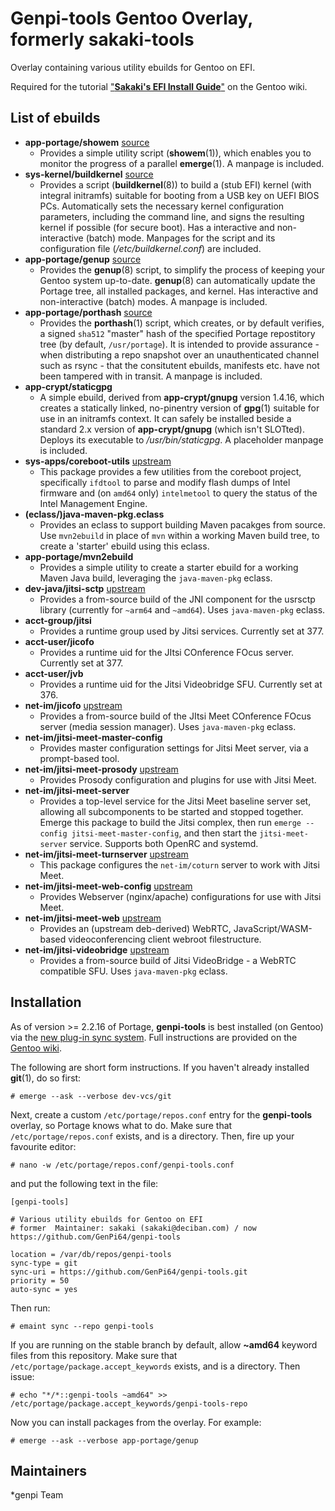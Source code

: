 # Genpi-tools Gentoo Overlay, formerly sakaki-tools

Overlay containing various utility ebuilds for Gentoo on EFI.

Required for the tutorial ["**Sakaki's EFI Install Guide**"](https://wiki.gentoo.org/wiki/Sakaki's_EFI_Install_Guide) on the Gentoo wiki.

## List of ebuilds

* **app-portage/showem** [source](https://github.com/sakaki-/showem)
  * Provides a simple utility script (**showem**(1)), which enables you to monitor the progress of a parallel **emerge**(1). A manpage is included.
* **sys-kernel/buildkernel** [source](https://github.com/sakaki-/buildkernel)
  * Provides a script (**buildkernel**(8)) to build a (stub EFI) kernel (with integral initramfs) suitable for booting from a USB key on UEFI BIOS PCs. Automatically sets the necessary kernel configuration parameters, including the command line, and signs the resulting kernel if possible (for secure boot). Has a interactive and non-interactive (batch) mode. Manpages for the script and its configuration file (_/etc/buildkernel.conf_) are included.
* **app-portage/genup** [source](https://github.com/sakaki-/genup)
  * Provides the **genup**(8) script, to simplify the process of keeping your Gentoo system up-to-date. **genup**(8) can automatically update the Portage tree, all installed packages, and kernel. Has interactive and non-interactive (batch) modes. A manpage is included.
* **app-portage/porthash** [source](https://github.com/sakaki-/porthash)
  * Provides the **porthash**(1) script, which creates, or by default verifies, a signed `sha512` "master" hash of the specified Portage repostitory tree (by default, `/usr/portage`). It is intended to provide assurance - when distributing a repo snapshot over an unauthenticated channel such as rsync - that the consitutent ebuilds, manifests etc. have not been tampered with in transit. A manpage is included.
* **app-crypt/staticgpg**
  * A simple ebuild, derived from **app-crypt/gnupg** version 1.4.16, which creates a statically linked, no-pinentry version of **gpg**(1) suitable for use in an initramfs context. It can safely be installed beside a standard 2.x version of **app-crypt/gnupg** (which isn't SLOTted). Deploys its executable to _/usr/bin/staticgpg_. A placeholder manpage is included.
* **sys-apps/coreboot-utils** [upstream](https://www.coreboot.org)
  * This package provides a few utilities from the coreboot project, specifically `ifdtool` to parse and modify flash dumps of Intel firmware and (on `amd64` only) `intelmetool` to query the status of the Intel Management Engine.
* **(eclass/)java-maven-pkg.eclass**
  * Provides an eclass to support building Maven pacakges from source. Use `mvn2ebuild` in place of `mvn` within a working Maven build tree, to create a 'starter' ebuild using this eclass.
* **app-portage/mvn2ebuild**
  * Provides a simple utility to create a starter ebuild for a working Maven Java build, leveraging the `java-maven-pkg` eclass.
* **dev-java/jitsi-sctp** [upstream](https://github.com/mstyura/jitsi-sctp)
  * Provides a from-source build of the JNI component for the usrsctp library (currently for `~arm64` and `~amd64`). Uses `java-maven-pkg` eclass.
* **acct-group/jitsi**
  * Provides a runtime group used by Jitsi services. Currently set at 377.
* **acct-user/jicofo**
  * Provides a runtime uid for the JItsi COnference FOcus server. Currently set at 377.
* **acct-user/jvb**
  * Provides a runtime uid for the Jitsi Videobridge SFU. Currently set at 376.
* **net-im/jicofo** [upstream](https://github.com/jitsi/jicofo)
  * Provides a from-source build of the JItsi Meet COnference FOcus server (media session manager). Uses `java-maven-pkg` eclass.
* **net-im/jitsi-meet-master-config**
  * Provides master configuration settings for Jitsi Meet server, via a prompt-based tool.
* **net-im/jitsi-meet-prosody** [upstream](https://github.com/jitsi/jitsi-meet)
  * Provides Prosody configuration and plugins for use with Jitsi Meet.
* **net-im/jitsi-meet-server**
  * Provides a top-level service for the Jitsi Meet baseline server set, allowing all subcomponents to be started and stopped together. Emerge this package to build the Jitsi complex, then run `emerge --config jitsi-meet-master-config`, and then start the `jitsi-meet-server` service. Supports both OpenRC and systemd.
* **net-im/jitsi-meet-turnserver** [upstream](https://github.com/jitsi/jitsi-meet)
  * This package configures the `net-im/coturn` server to work with Jitsi Meet.
* **net-im/jitsi-meet-web-config** [upstream](https://github.com/jitsi/jitsi-meet)
  * Provides Webserver (nginx/apache) configurations for use with Jitsi Meet.
* **net-im/jitsi-meet-web** [upstream](https://github.com/jitsi/jitsi-meet)
  * Provides an (upstream deb-derived) WebRTC, JavaScript/WASM-based videoconferencing client webroot filestructure.
* **net-im/jitsi-videobridge** [upstream](https://github.com/jitsi/jitsi-videobridge)
  * Provides a from-source build of Jitsi VideoBridge - a WebRTC compatible SFU. Uses `java-maven-pkg` eclass.

## Installation

As of version >= 2.2.16 of Portage, **genpi-tools** is best installed (on Gentoo) via the [new plug-in sync system](https://wiki.gentoo.org/wiki/Project:Portage/Sync).
Full instructions are provided on the [Gentoo wiki](https://wiki.gentoo.org/wiki/Sakaki's_EFI_Install_Guide/Building_the_Gentoo_Base_System_Minus_Kernel#Preparing_to_Run_Parallel_emerges).

The following are short form instructions. If you haven't already installed **git**(1), do so first:

    # emerge --ask --verbose dev-vcs/git

Next, create a custom `/etc/portage/repos.conf` entry for the **genpi-tools** overlay, so Portage knows what to do. Make sure that `/etc/portage/repos.conf` exists, and is a directory. Then, fire up your favourite editor:

    # nano -w /etc/portage/repos.conf/genpi-tools.conf

and put the following text in the file:
```
[genpi-tools]

# Various utility ebuilds for Gentoo on EFI
# former  Maintainer: sakaki (sakaki@deciban.com) / now https://github.com/GenPi64/genpi-tools

location = /var/db/repos/genpi-tools
sync-type = git
sync-uri = https://github.com/GenPi64/genpi-tools.git
priority = 50
auto-sync = yes
```

Then run:

    # emaint sync --repo genpi-tools

If you are running on the stable branch by default, allow **~amd64** keyword files from this repository. Make sure that `/etc/portage/package.accept_keywords` exists, and is a directory. Then issue:

    # echo "*/*::genpi-tools ~amd64" >> /etc/portage/package.accept_keywords/genpi-tools-repo

Now you can install packages from the overlay. For example:

    # emerge --ask --verbose app-portage/genup

## Maintainers
*genpi Team
